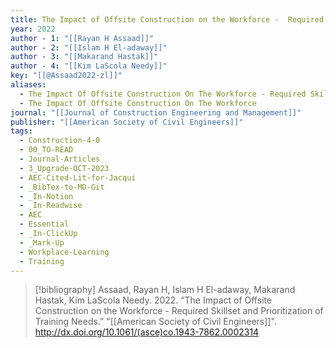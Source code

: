 ```yaml
---
title: The Impact of Offsite Construction on the Workforce -  Required Skillset and Prioritization of Training Needs
year: 2022
author - 1: "[[Rayan H Assaad]]"
author - 2: "[[Islam H El-adaway]]"
author - 3: "[[Makarand Hastak]]"
author - 4: "[[Kim LaScola Needy]]"
key: "[[@Assaad2022-zl]]"
aliases:
  - The Impact Of Offsite Construction On The Workforce - Required Skillset And Prioritization Of Training Needs
  - The Impact Of Offsite Construction On The Workforce
journal: "[[Journal of Construction Engineering and Management]]"
publisher: "[[American Society of Civil Engineers]]"
tags:
  - Construction-4-0
  - 00_TO-READ
  - Journal-Articles
  - 3_Upgrade-OCT-2023
  - AEC-Cited-Lit-for-Jacqui
  - _BibTex-to-MD-Git
  - _In-Notion
  - _In-Readwise
  - AEC
  - Essential
  - _In-ClickUp
  - _Mark-Up
  - Workplace-Learning
  - Training
---
```


> [!bibliography]
> Assaad, Rayan H, Islam H El-adaway, Makarand Hastak, Kim LaScola Needy. 2022. “The Impact of Offsite Construction on the Workforce -  Required Skillset and Prioritization of Training Needs.” "[[American Society of Civil Engineers]]". http://dx.doi.org/10.1061/(asce)co.1943-7862.0002314
